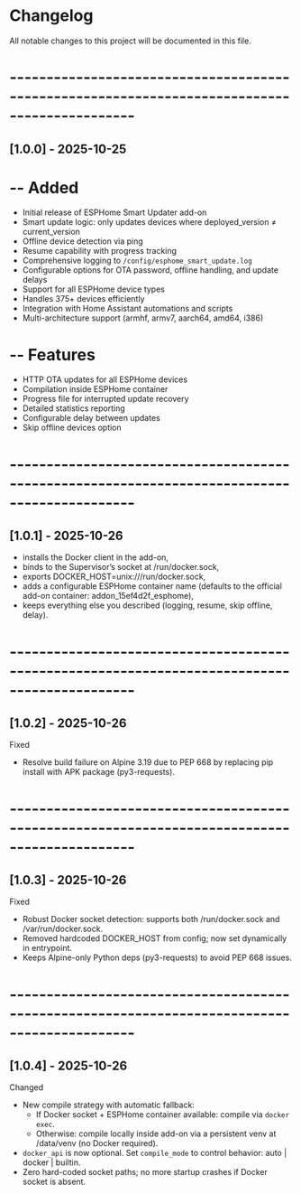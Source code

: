 # Changelog

All notable changes to this project will be documented in this file.

# ---------------------------------------------------------------------------------------------
## [1.0.0] - 2025-10-25
# -- Added
- Initial release of ESPHome Smart Updater add-on
- Smart update logic: only updates devices where deployed_version ≠ current_version
- Offline device detection via ping
- Resume capability with progress tracking
- Comprehensive logging to `/config/esphome_smart_update.log`
- Configurable options for OTA password, offline handling, and update delays
- Support for all ESPHome device types
- Handles 375+ devices efficiently
- Integration with Home Assistant automations and scripts
- Multi-architecture support (armhf, armv7, aarch64, amd64, i386)

# -- Features
- HTTP OTA updates for all ESPHome devices
- Compilation inside ESPHome container
- Progress file for interrupted update recovery
- Detailed statistics reporting
- Configurable delay between updates
- Skip offline devices option

# ---------------------------------------------------------------------------------------------
## [1.0.1] - 2025-10-26
 - installs the Docker client in the add-on,
 - binds to the Supervisor’s socket at /run/docker.sock,
 - exports DOCKER_HOST=unix:///run/docker.sock,
 - adds a configurable ESPHome container name (defaults to the official add-on container: addon_15ef4d2f_esphome),
 - keeps everything else you described (logging, resume, skip offline, delay).

# ---------------------------------------------------------------------------------------------
## [1.0.2] - 2025-10-26
Fixed
- Resolve build failure on Alpine 3.19 due to PEP 668 by replacing pip install with APK package (py3-requests).

# ---------------------------------------------------------------------------------------------
## [1.0.3] - 2025-10-26
Fixed
- Robust Docker socket detection: supports both /run/docker.sock and /var/run/docker.sock.
- Removed hardcoded DOCKER_HOST from config; now set dynamically in entrypoint.
- Keeps Alpine-only Python deps (py3-requests) to avoid PEP 668 issues.

# ---------------------------------------------------------------------------------------------
## [1.0.4] - 2025-10-26
Changed
- New compile strategy with automatic fallback:
  - If Docker socket + ESPHome container available: compile via `docker exec`.
  - Otherwise: compile locally inside add-on via a persistent venv at /data/venv (no Docker required).
- `docker_api` is now optional. Set `compile_mode` to control behavior: auto | docker | builtin.
- Zero hard-coded socket paths; no more startup crashes if Docker socket is absent.